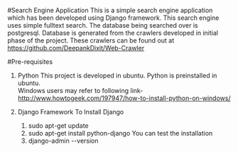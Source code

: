 #Search Engine Application
This is a simple search engine application which has been developed using Django framework.
This search engine uses simple fulltext search. The database being searched over is postgresql.
Database is generated from the crawlers developed in initial phase of the project. These crawlers can be found out at https://github.com/DeepankDixit/Web-Crawler

#Pre-requisites

1. Python
This project is developed in ubuntu. Python is preinstalled in ubuntu.<br> 
Windows users may refer to following link-
http://www.howtogeek.com/197947/how-to-install-python-on-windows/

2. Django Framework
To Install Django
   1. sudo apt-get update
   2. sudo apt-get install python-django
You can test the installation 
   1. django-admin --version
